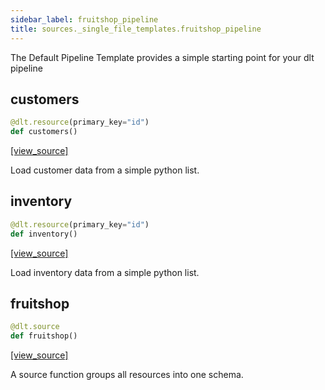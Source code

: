 ```yaml
---
sidebar_label: fruitshop_pipeline
title: sources._single_file_templates.fruitshop_pipeline
---
```


The Default Pipeline Template provides a simple starting point for your dlt pipeline

## customers

```python
@dlt.resource(primary_key="id")
def customers()
```

[[view_source]](https://github.com/dlt-hub/dlt/blob/f0690715274590fc4cacf1165e3661aaa7af1c15/dlt/sources/_single_file_templates/fruitshop_pipeline.py#L10)

Load customer data from a simple python list.

## inventory

```python
@dlt.resource(primary_key="id")
def inventory()
```

[[view_source]](https://github.com/dlt-hub/dlt/blob/f0690715274590fc4cacf1165e3661aaa7af1c15/dlt/sources/_single_file_templates/fruitshop_pipeline.py#L20)

Load inventory data from a simple python list.

## fruitshop

```python
@dlt.source
def fruitshop()
```

[[view_source]](https://github.com/dlt-hub/dlt/blob/f0690715274590fc4cacf1165e3661aaa7af1c15/dlt/sources/_single_file_templates/fruitshop_pipeline.py#L30)

A source function groups all resources into one schema.

